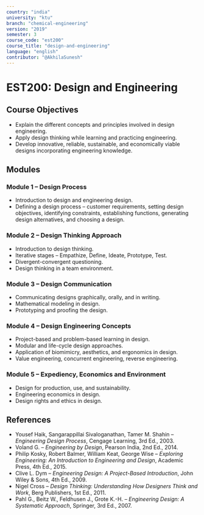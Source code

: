 ```yaml
---
country: "india"
university: "ktu"
branch: "chemical-engineering"
version: "2019"
semester: 3
course_code: "est200"
course_title: "design-and-engineering"
language: "english"
contributor: "@AkhilaSunesh"
---
```


# EST200: Design and Engineering  

## Course Objectives  
* Explain the different concepts and principles involved in design engineering.  
* Apply design thinking while learning and practicing engineering.  
* Develop innovative, reliable, sustainable, and economically viable designs incorporating engineering knowledge.  

## Modules  

### Module 1 – Design Process  
* Introduction to design and engineering design.  
* Defining a design process – customer requirements, setting design objectives, identifying constraints, establishing functions, generating design alternatives, and choosing a design.  

### Module 2 – Design Thinking Approach  
* Introduction to design thinking.  
* Iterative stages – Empathize, Define, Ideate, Prototype, Test.  
* Divergent-convergent questioning.  
* Design thinking in a team environment.  

### Module 3 – Design Communication  
* Communicating designs graphically, orally, and in writing.  
* Mathematical modeling in design.  
* Prototyping and proofing the design.  

### Module 4 – Design Engineering Concepts  
* Project-based and problem-based learning in design.  
* Modular and life-cycle design approaches.  
* Application of biomimicry, aesthetics, and ergonomics in design.  
* Value engineering, concurrent engineering, reverse engineering.  

### Module 5 – Expediency, Economics and Environment  
* Design for production, use, and sustainability.  
* Engineering economics in design.  
* Design rights and ethics in design.  

## References  
* Yousef Haik, Sangarappillai Sivaloganathan, Tamer M. Shahin – *Engineering Design Process*, Cengage Learning, 3rd Ed., 2003.  
* Voland G. – *Engineering by Design*, Pearson India, 2nd Ed., 2014.  
* Philip Kosky, Robert Balmer, William Keat, George Wise – *Exploring Engineering: An Introduction to Engineering and Design*, Academic Press, 4th Ed., 2015.  
* Clive L. Dym – *Engineering Design: A Project-Based Introduction*, John Wiley & Sons, 4th Ed., 2009.  
* Nigel Cross – *Design Thinking: Understanding How Designers Think and Work*, Berg Publishers, 1st Ed., 2011.  
* Pahl G., Beitz W., Feldhusen J., Grote K.-H. – *Engineering Design: A Systematic Approach*, Springer, 3rd Ed., 2007.  
